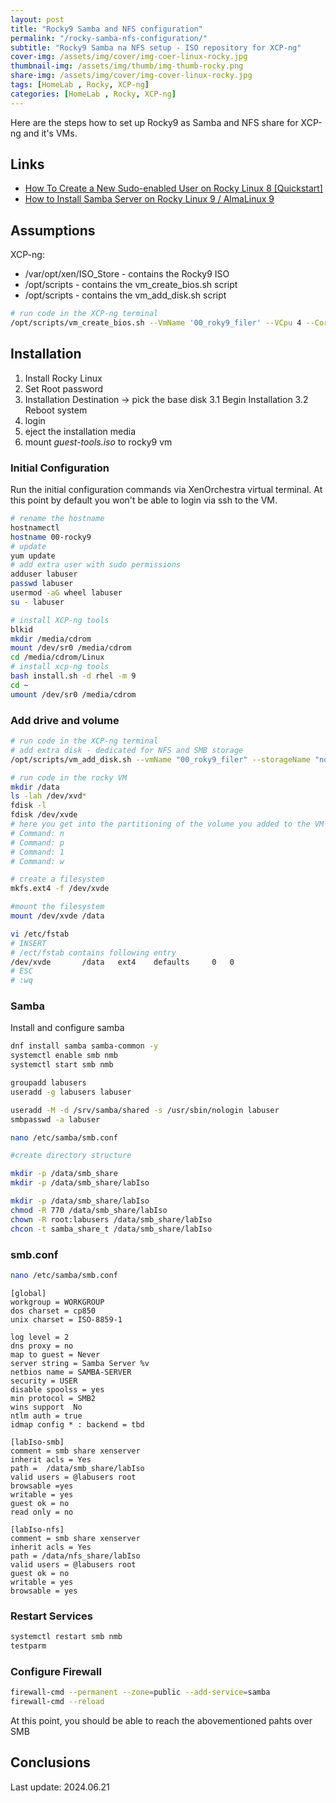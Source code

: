 ```yaml
---
layout: post
title: "Rocky9 Samba and NFS configuration"
permalink: "/rocky-samba-nfs-configuration/"
subtitle: "Rocky9 Samba na NFS setup - ISO repository for XCP-ng"
cover-img: /assets/img/cover/img-coer-linux-rocky.jpg
thumbnail-img: /assets/img/thumb/img-thumb-rocky.png
share-img: /assets/img/cover/img-cover-linux-rocky.jpg
tags: [HomeLab , Rocky, XCP-ng]
categories: [HomeLab , Rocky, XCP-ng]
---
```


Here are the steps how to set up Rocky9 as Samba and NFS share for XCP-ng and it's VMs.

## Links

* [How To Create a New Sudo-enabled User on Rocky Linux 8 [Quickstart]](https://www.digitalocean.com/community/tutorials/how-to-create-a-new-sudo-enabled-user-on-rocky-linux-8-quickstart)
* [How to Install Samba Server on Rocky Linux 9 / AlmaLinux 9](https://www.linuxbuzz.com/install-samba-server-on-rockylinux-almalinux/)

## Assumptions

XCP-ng:

* /var/opt/xen/ISO_Store - contains the Rocky9 ISO
* /opt/scripts - contains the vm_create_bios.sh script
* /opt/scripts - contains the vm_add_disk.sh script

```bash
# run code in the XCP-ng terminal
/opt/scripts/vm_create_bios.sh --VmName '00_roky9_filer' --VCpu 4 --CoresPerSocket 2 --MemoryGB 4 --DiskGB 32 --ActivationExpiration 0 --TemplateName 'Rocky Linux 9' --IsoName 'Rocky-9.2-x86_64-minimal.iso' --IsoSRName 'hdd_LocalISO' --NetworkName 'eth1 - VLAN1342 untagged - up' --Mac '2A:47:41:D9:00:00' --StorageName 'node4_hdd_sdc_lsi' --VmDescription 'node4_rocky9_filer'
```

## Installation

1. Install Rocky Linux
2. Set Root password
3. Installation Destination -> pick the base disk
3.1 Begin Installation
3.2 Reboot system
4. login
5. eject the installation media
6. mount *guest-tools.iso* to rocky9 vm

### Initial Configuration

Run the initial configuration commands via XenOrchestra virtual terminal. At this point by default you won't be able to login via ssh to the VM.

```bash
# rename the hostname
hostnamectl
hostname 00-rocky9
# update
yum update
# add extra user with sudo permissions
adduser labuser
passwd labuser
usermod -aG wheel labuser
su - labuser

# install XCP-ng tools
blkid
mkdir /media/cdrom
mount /dev/sr0 /media/cdrom
cd /media/cdrom/Linux
# install xcp-ng tools
bash install.sh -d rhel -m 9
cd ~
umount /dev/sr0 /media/cdrom
```


### Add drive and volume

```bash
# run code in the XCP-ng terminal
# add extra disk - dedicated for NFS and SMB storage
/opt/scripts/vm_add_disk.sh --vmName "00_roky9_filer" --storageName "node4_hdd_sdc_lsi" --diskName "00_rocky9_filer_data_disk" --deviceId 4 --diskGB 160  --description "00_rocky9_filer_nfs_smb"
```

```bash
# run code in the rocky VM
mkdir /data
ls -lah /dev/xvd*
fdisk -l
fdisk /dev/xvde
# here you get into the partitioning of the volume you added to the VM
# Command: n
# Command: p
# Command: 1
# Command: w

# create a filesystem
mkfs.ext4 -f /dev/xvde

#mount the filesystem
mount /dev/xvde /data

vi /etc/fstab
# INSERT
# /ect/fstab contains following entry
/dev/xvde       /data   ext4    defaults     0   0
# ESC
# :wq
```

### Samba

Install and configure samba

```bash
dnf install samba samba-common -y
systemctl enable smb nmb
systemctl start smb nmb

groupadd labusers
useradd -g labusers labuser

useradd -M -d /srv/samba/shared -s /usr/sbin/nologin labuser
smbpasswd -a labuser

nano /etc/samba/smb.conf

#create directory structure

mkdir -p /data/smb_share
mkdir -p /data/smb_share/labIso

mkdir -p /data/smb_share/labIso
chmod -R 770 /data/smb_share/labIso
chown -R root:labusers /data/smb_share/labIso
chcon -t samba_share_t /data/smb_share/labIso
```

### smb.conf

```bash
nano /etc/samba/smb.conf
```

```shell
[global]
workgroup = WORKGROUP
dos charset = cp850
unix charset = ISO-8859-1

log level = 2
dns proxy = no
map to guest = Never
server string = Samba Server %v
netbios name = SAMBA-SERVER
security = USER
disable spoolss = yes
min protocol = SMB2
wins support  No
ntlm auth = true
idmap config * : backend = tbd

[labIso-smb]
comment = smb share xenserver
inherit acls = Yes
path =  /data/smb_share/labIso
valid users = @labusers root
browsable =yes
writable = yes
guest ok = no
read only = no

[labIso-nfs]
comment = smb share xenserver
inherit acls = Yes
path = /data/nfs_share/labIso
valid users = @labusers root
guest ok = no
writable = yes
browsable = yes
```

### Restart Services

```bash
systemctl restart smb nmb
testparm
```

### Configure Firewall

```bash
firewall-cmd --permanent --zone=public --add-service=samba
firewall-cmd --reload
```

At this point, you should be able to reach the abovementioned pahts over SMB

## Conclusions

Last update: 2024.06.21